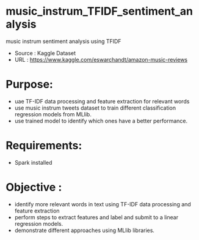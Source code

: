 # music_instrum_TFIDF_sentiment_analysis
music instrum sentiment analysis using TFIDF
- Source : Kaggle Dataset
- URL : https://www.kaggle.com/eswarchandt/amazon-music-reviews

# Purpose: 
- uae TF-IDF data processing and feature extraction for relevant words
- use music instrum tweets dataset to train different classification regression models from MLlib.
- use trained model to identify which ones have a better performance.
		 
# Requirements: 
- Spark installed

# Objective :
- identify more relevant words in text using TF-IDF data processing and feature extraction
- perform steps to extract features and label and submit to a linear regression models.
- demonstrate different approaches using MLlib libraries. 